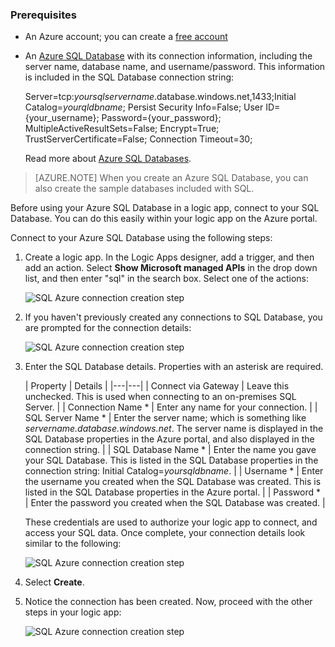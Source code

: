 ### <a name="prerequisites"></a>Prerequisites
- An Azure account; you can create a [free account](https://azure.microsoft.com/free)
- An [Azure SQL Database](../articles/sql-database/sql-database-get-started.md) with its connection information, including the server name, database name, and username/password. This information is included in the SQL Database connection string:
  
    Server=tcp:*yoursqlservername*.database.windows.net,1433;Initial Catalog=*yourqldbname*; Persist Security Info=False; User ID={your_username}; Password={your_password}; MultipleActiveResultSets=False; Encrypt=True; TrustServerCertificate=False; Connection Timeout=30;

    Read more about [Azure SQL Databases](https://azure.microsoft.com/services/sql-database).

> [AZURE.NOTE] When you create an Azure SQL Database, you can also create the sample databases included with SQL. 



Before using your Azure SQL Database in a logic app, connect to your SQL Database. You can do this easily within your logic app on the Azure portal.  

Connect to your Azure SQL Database using the following steps:  

1. Create a logic app. In the Logic Apps designer, add a trigger, and then add an action. Select **Show Microsoft managed APIs** in the drop down list, and then enter "sql" in the search box. Select one of the actions:  

    ![SQL Azure connection creation step](./media/connectors-create-api-sqlazure/sql-actions.png)

2. If you haven't previously created any connections to SQL Database, you are prompted for the connection details:  

    ![SQL Azure connection creation step](./media/connectors-create-api-sqlazure/connection-details.png) 

3. Enter the SQL Database details. Properties with an asterisk are required.

    | Property | Details |
|---|---|
| Connect via Gateway | Leave this unchecked. This is used when connecting to an on-premises SQL Server. |
| Connection Name * | Enter any name for your connection. | 
| SQL Server Name * | Enter the server name; which is something like *servername.database.windows.net*. The server name is displayed in the SQL Database properties in the Azure portal, and also displayed in the connection string. | 
| SQL Database Name * | Enter the name you gave your SQL Database. This is listed in the SQL Database properties in the connection string: Initial Catalog=*yoursqldbname*. | 
| Username * | Enter the username you created when the SQL Database was created. This is listed in the SQL Database properties in the Azure portal. | 
| Password * | Enter the password you created when the SQL Database was created. | 

    These credentials are used to authorize your logic app to connect, and access your SQL data. Once complete, your connection details look similar to the following:  

    ![SQL Azure connection creation step](./media/connectors-create-api-sqlazure/sample-connection.png) 

4. Select **Create**. 

5. Notice the connection has been created. Now, proceed with the other steps in your logic app: 

    ![SQL Azure connection creation step](./media/connectors-create-api-sqlazure/table.png)